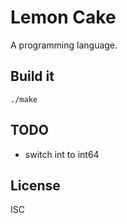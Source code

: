 # Lemon Cake

A programming language.

## Build it

    ./make

## TODO

- switch int to int64

## License

ISC
